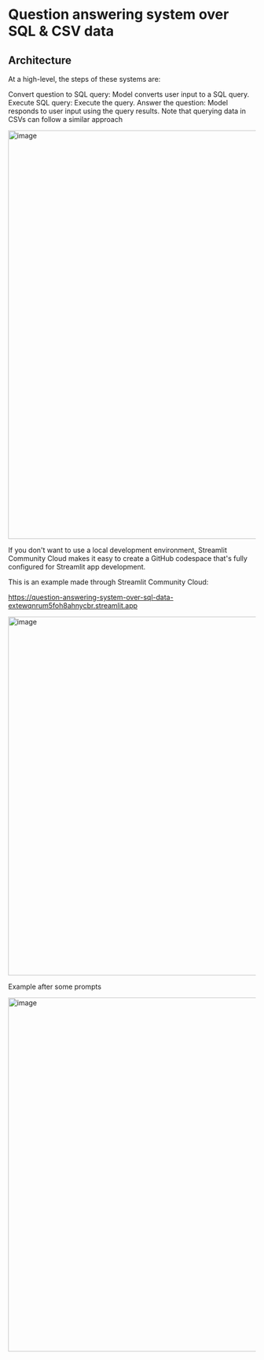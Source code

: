 # Question answering system over SQL & CSV data

## Architecture

At a high-level, the steps of these systems are:

Convert question to SQL query: Model converts user input to a SQL query.
Execute SQL query: Execute the query.
Answer the question: Model responds to user input using the query results.
Note that querying data in CSVs can follow a similar approach

<img width="831" alt="image" src="https://github.com/user-attachments/assets/d52c7ed7-54ac-436a-99f0-3d085bb9fd14">



If you don't want to use a local development environment, Streamlit Community Cloud makes it easy to create a GitHub codespace that's fully configured for Streamlit app development.

This is an example made through Streamlit Community Cloud:

https://question-answering-system-over-sql-data-extewqnrum5foh8ahnycbr.streamlit.app 

<img width="730" alt="image" src="https://github.com/user-attachments/assets/ee19e26a-5e40-40f2-805c-bb7a129a6d7e">


Example after some prompts

<img width="720" alt="image" src="https://github.com/user-attachments/assets/fb2e18b4-2fef-4b50-8366-65fec5f4846b">
